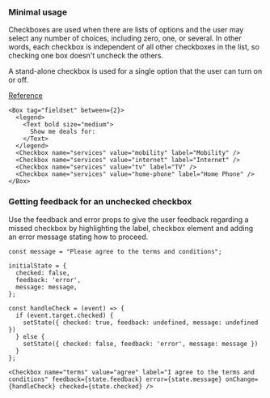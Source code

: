 ### Minimal usage

Checkboxes are used when there are lists of options and the user may select any number of choices, including zero, one, or several. In other words, each checkbox is independent of all other checkboxes in the list, so checking one box doesn't uncheck the others.

A stand-alone checkbox is used for a single option that the user can turn on or off.

<a href="https://www.nngroup.com/articles/checkboxes-vs-radio-buttons/" target="_blank">Reference</a>

```
<Box tag="fieldset" between={2}>
  <legend>
    <Text bold size="medium">
      Show me deals for:
    </Text>
  </legend>
  <Checkbox name="services" value="mobility" label="Mobility" />
  <Checkbox name="services" value="internet" label="Internet" />
  <Checkbox name="services" value="tv" label="TV" />
  <Checkbox name="services" value="home-phone" label="Home Phone" />
</Box>
```

### Getting feedback for an unchecked checkbox

Use the feedback and error props to give the user feedback regarding a missed checkbox by highlighting the label, checkbox element and adding an error message stating how to proceed.

```
const message = "Please agree to the terms and conditions";

initialState = {
  checked: false,
  feedback: 'error',
  message: message,
};

const handleCheck = (event) => {
  if (event.target.checked) {
    setState({ checked: true, feedback: undefined, message: undefined })
  } else {
    setState({ checked: false, feedback: 'error', message: message })
  }
};

<Checkbox name="terms" value="agree" label="I agree to the terms and conditions" feedback={state.feedback} error={state.message} onChange={handleCheck} checked={state.checked} />
```
